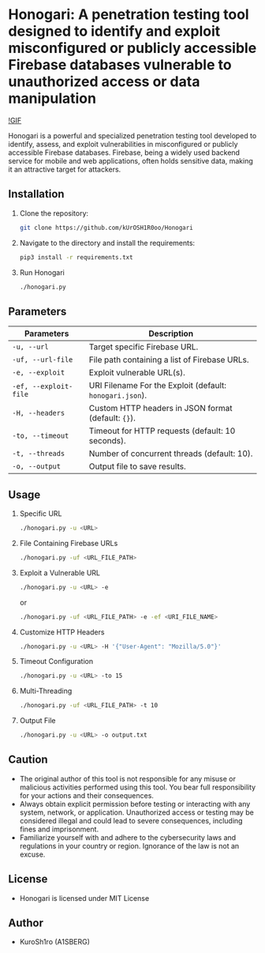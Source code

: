 # Honogari: A penetration testing tool designed to identify and exploit misconfigured or publicly accessible Firebase databases vulnerable to unauthorized access or data manipulation

[!GIF](https://github.com/kUrOSH1R0oo/Honogari/blob/main/angel.gif)

Honogari is a powerful and specialized penetration testing tool developed to identify, assess, and exploit vulnerabilities in misconfigured or publicly accessible Firebase databases. Firebase, being a widely used backend service for mobile and web applications, often holds sensitive data, making it an attractive target for attackers.

## Installation

1. Clone the repository:
    ```bash
    git clone https://github.com/kUrOSH1R0oo/Honogari
    ```

2. Navigate to the directory and install the requirements:
    ```bash
    pip3 install -r requirements.txt
    ```

3. Run Honogari
    ```bash
    ./honogari.py
    ```

## Parameters

| Parameters                  | Description                                                        |
|-------------------------|--------------------------------------------------------------------|
| `-u, --url`              | Target specific Firebase URL.                                      |
| `-uf, --url-file`        | File path containing a list of Firebase URLs.                      |
| `-e, --exploit`          | Exploit vulnerable URL(s).                                         |
| `-ef, --exploit-file`    | URI Filename For the Exploit (default: `honogari.json`).          |
| `-H, --headers`          | Custom HTTP headers in JSON format (default: `{}`).                 |
| `-to, --timeout`         | Timeout for HTTP requests (default: 10 seconds).                   |
| `-t, --threads`          | Number of concurrent threads (default: 10).                        |
| `-o, --output`           | Output file to save results.                                       |

## Usage

1. Specific URL
    ```bash
    ./honogari.py -u <URL>
    ```

2. File Containing Firebase URLs
    ```bash
    ./honogari.py -uf <URL_FILE_PATH>
    ```

3. Exploit a Vulnerable URL
    ```bash
    ./honogari.py -u <URL> -e
    ```
    or
    ```bash
    ./honogari.py -uf <URL_FILE_PATH> -e -ef <URI_FILE_NAME>
    ```

4. Customize HTTP Headers
    ```bash
    ./honogari.py -u <URL> -H '{"User-Agent": "Mozilla/5.0"}'
    ```

5. Timeout Configuration
    ```bash
    ./honogari.py -u <URL> -to 15
    ```

6. Multi-Threading
    ```bash
    ./honogari.py -uf <URL_FILE_PATH> -t 10
    ```

7. Output File
    ```bash
    ./honogari.py -u <URL> -o output.txt
    ```

## Caution

- The original author of this tool is not responsible for any misuse or malicious activities performed using this tool. You bear full responsibility for your actions and their consequences.
- Always obtain explicit permission before testing or interacting with any system, network, or application. Unauthorized access or testing may be considered illegal and could lead to severe consequences, including fines and imprisonment.
- Familiarize yourself with and adhere to the cybersecurity laws and regulations in your country or region. Ignorance of the law is not an excuse.

## License

- Honogari is licensed under MIT License

## Author
- KuroSh1ro (A1SBERG)

